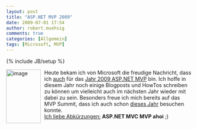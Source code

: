 ```yaml
---
layout: post
title: "ASP.NET MVP 2009"
date: 2009-07-01 17:54
author: robert.muehsig
comments: true
categories: [Allgemein]
tags: [Microsoft, MVP]
---
```

{% include JB/setup %}
<p><a href="{{BASE_PATH}}/assets/wp-images/image770.png"><img style="border-right: 0px; border-top: 0px; margin: 0px 10px 0px 0px; border-left: 0px; border-bottom: 0px" height="146" alt="image" src="{{BASE_PATH}}/assets/wp-images/image-thumb748.png" width="93" align="left" border="0"></a>Heute bekam ich von Microsoft die freudige Nachricht, dass ich <a href="{{BASE_PATH}}/2008/07/02/aspnetasp-mvp-award/">auch</a> für das <a href="https://mvp.support.microsoft.com/profile/Robert.Muehsig">Jahr 2009 ASP.NET MVP</a> bin. Ich hoffe in diesem Jahr noch einige Blogposts und HowTos schreiben zu können um vielleicht auch im nächsten Jahr wieder mit dabei zu sein. Besonders freue ich mich bereits auf das MVP Summit, dass ich auch schon <a href="{{BASE_PATH}}/2009/03/09/rckblick-mvp-global-summit-2009/">dieses Jahr</a> besuchen konnte. <br><u>Ich liebe Abkürzungen:</u> <strong>ASP.NET MVC MVP ahoi</strong> ;)</p>
